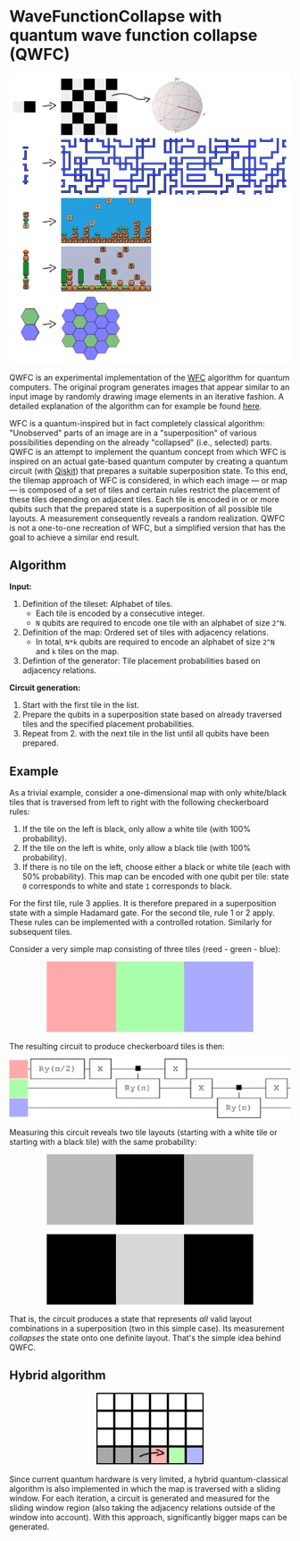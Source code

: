 # WaveFunctionCollapse with quantum wave function collapse (QWFC)

<p align="center"><img alt="example maps" src="images/examples.png"></p>

QWFC is an experimental implementation of the [WFC](https://github.com/mxgmn/WaveFunctionCollapse) algorithm for quantum computers. The original program generates images that appear similar to an input image by randomly drawing image elements in an iterative fashion. A detailed explanation of the algorithm can for example be found [here](https://robertheaton.com/2018/12/17/wavefunction-collapse-algorithm).

WFC is a quantum-inspired but in fact completely classical algorithm: "Unobserved" parts of an image are in a "superposition" of various possibilities depending on the already "collapsed" (i.e., selected) parts. QWFC is an attempt to implement the quantum concept from which WFC is inspired on an actual gate-based quantum computer by creating a quantum circuit (with [Qiskit](https://qiskit.org/)) that prepares a suitable superposition state. To this end, the tilemap approach of WFC is considered, in which each image — or map — is composed of a set of tiles and certain rules restrict the placement of these tiles depending on adjacent tiles. Each tile is encoded in or or more qubits such that the prepared state is a superposition of all possible tile layouts. A measurement consequently reveals a random realization. QWFC is not a one-to-one recreation of WFC, but a simplified version that has the goal to achieve a similar end result.

## Algorithm

**Input:**

1. Definition of the tileset: Alphabet of tiles.
    * Each tile is encoded by a consecutive integer.
    * `N` qubits are required to encode one tile with an alphabet of size `2^N`.
2. Definition of the map: Ordered set of tiles with adjacency relations.
    * In total, `N*k` qubits are required to encode an alphabet of size `2^N` and `k` tiles on the map.
3. Defintion of the generator: Tile placement probabilities based on adjacency relations.

**Circuit generation:**

1. Start with the first tile in the list.
2. Prepare the qubits in a superposition state based on already traversed tiles and the specified placement probabilities.
3. Repeat from 2. with the next tile in the list until all qubits have been prepared.

## Example

As a trivial example, consider a one-dimensional map with only white/black tiles that is traversed from left to right with the following checkerboard rules:

1. If the tile on the left is black, only allow a white tile (with 100% probability).
2. If the tile on the left is white, only allow a black tile (with 100% probability).
3. If there is no tile on the left, choose either a black or white tile (each with 50% probability).
   This map can be encoded with one qubit per tile: state `0` corresponds to white and state `1` corresponds to black.

For the first tile, rule 3 applies. It is therefore prepared in a superposition state with a simple Hadamard gate. For the second tile, rule 1 or 2 apply. These rules can be implemented with a controlled rotation. Similarly for subsequent tiles.

Consider a very simple map consisting of three tiles (reed - green - blue):

<p align="center"><img alt="checkerboard tiles" src="images/checker-tiles.png"></p>

The resulting circuit to produce checkerboard tiles is then:

<p align="center"><img alt="checkerboard circuit" src="images/checker-circuit.png"></p>

Measuring this circuit reveals two tile layouts (starting with a white tile or starting with a black tile) with the same probability:

<p align="center"><img alt="checkerboard layout A" src="images/checker-tiles-0.png"></p>
<p align="center"><img alt="checkerboard layout B" src="images/checker-tiles-1.png"></p>

That is, the circuit produces a state that represents *all* valid layout combinations in a superposition (two in this simple case). Its measurement *collapses* the state onto one definite layout. That's the simple idea behind QWFC.

## Hybrid algorithm

<p align="center"><img alt="hybrid algorithm" src="images/hybrid.png"></p>

Since current quantum hardware is very limited, a hybrid quantum-classical algorithm is also implemented in which the map is traversed with a sliding window. For each iteration, a circuit is generated and measured for the sliding window region (also taking the adjacency relations outside of the window into account). With this approach, significantly bigger maps can be generated.
